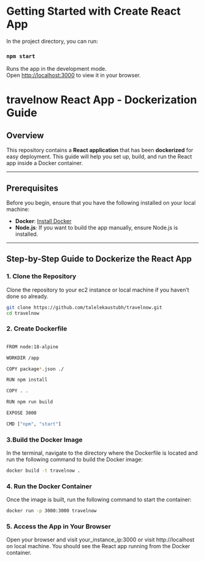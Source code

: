 # Getting Started with Create React App
In the project directory, you can run:

### `npm start`

Runs the app in the development mode.\
Open [http://localhost:3000](http://localhost:3000) to view it in your browser.

# travelnow React App - Dockerization Guide

## Overview

This repository contains a **React application** that has been **dockerized** for easy deployment. This guide will help you set up, build, and run the React app inside a Docker container.

---

## Prerequisites

Before you begin, ensure that you have the following installed on your local machine:

- **Docker**: [Install Docker](https://docs.docker.com/get-docker/)
- **Node.js**: If you want to build the app manually, ensure Node.js is installed.

---

## Step-by-Step Guide to Dockerize the React App

### 1. Clone the Repository

Clone the repository to your ec2 instance or local machine if you haven’t done so already.
```bash
git clone https://github.com/talelekaustubh/travelnow.git
cd travelnow
```

### 2. Create Dockerfile
```bash

FROM node:18-alpine

WORKDIR /app

COPY package*.json ./

RUN npm install

COPY . .

RUN npm run build   

EXPOSE 3000

CMD ["npm", "start"]
```

### 3.Build the Docker Image

In the terminal, navigate to the directory where the Dockerfile is located and run the following command to build the Docker image:

```bash
docker build -t travelnow .
```

### 4. Run the Docker Container

Once the image is built, run the following command to start the container:

```bash
docker run -p 3000:3000 travelnow
```

### 5. Access the App in Your Browser

Open your browser and visit your_instance_ip:3000 or visit http://localhost on local machine. You should see the React app running from the Docker container.




